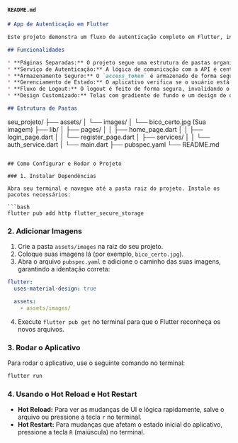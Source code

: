 #### `README.md`

```markdown
# App de Autenticação em Flutter

Este projeto demonstra um fluxo de autenticação completo em Flutter, incluindo cadastro, login e logout, com comunicação com uma API e gerenciamento de estado.

## Funcionalidades

* **Páginas Separadas:** O projeto segue uma estrutura de pastas organizada, com as telas de Login e Cadastro em arquivos separados (`login_page.dart` e `register_page.dart`).
* **Serviço de Autenticação:** A lógica de comunicação com a API é centralizada em um serviço (`AuthService`) para melhor organização do código.
* **Armazenamento Seguro:** O `access_token` é armazenado de forma segura no dispositivo usando o `flutter_secure_storage`.
* **Gerenciamento de Estado:** O aplicativo verifica se o usuário está logado ao iniciar, navegando automaticamente para a `HomePage` se houver um token válido.
* **Fluxo de Logout:** O logout é feito de forma segura, invalidando o token na API e removendo-o do armazenamento local.
* **Design Customizado:** Telas com gradiente de fundo e um design de onda.

## Estrutura de Pastas

```

seu\_projeto/
├── assets/
│   └── images/
│       └── bico\_certo.jpg (Sua imagem)
├── lib/
│   ├── pages/
│   │   ├── home\_page.dart
│   │   ├── login\_page.dart
│   │   └── register\_page.dart
│   ├── services/
│   │   └── auth\_service.dart
│   └── main.dart
├── pubspec.yaml
└── README.md

````

## Como Configurar e Rodar o Projeto

### 1. Instalar Dependências

Abra seu terminal e navegue até a pasta raiz do projeto. Instale os pacotes necessários:

```bash
flutter pub add http flutter_secure_storage
````

### 2\. Adicionar Imagens

1.  Crie a pasta `assets/images` na raiz do seu projeto.
2.  Coloque suas imagens lá (por exemplo, `bico_certo.jpg`).
3.  Abra o arquivo `pubspec.yaml` e adicione o caminho das suas imagens, garantindo a identação correta:

<!-- end list -->

```yaml
flutter:
  uses-material-design: true

  assets:
    - assets/images/
```

4.  Execute `flutter pub get` no terminal para que o Flutter reconheça os novos arquivos.

### 3\. Rodar o Aplicativo

Para rodar o aplicativo, use o seguinte comando no terminal:

```bash
flutter run
```

### 4\. Usando o Hot Reload e Hot Restart

  * **Hot Reload:** Para ver as mudanças de UI e lógica rapidamente, salve o arquivo ou pressione a tecla `r` no terminal.
  * **Hot Restart:** Para mudanças que afetam o estado inicial do aplicativo, pressione a tecla `R` (maiúscula) no terminal.

<!-- end list -->

```
```